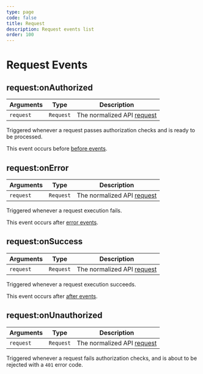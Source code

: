 ```yaml
---
type: page
code: false
title: Request
description: Request events list
order: 100
---
```


# Request Events

## request:onAuthorized

| Arguments | Type                                                           | Description                |
| --------- | -------------------------------------------------------------- | -------------------------- |
| `request` | `Request` | The normalized API [request](/core/2/framework/classes/request) |

Triggered whenever a request passes authorization checks and is ready to be processed.

This event occurs before [before events](/core/2/framework/events/api#before).

## request:onError

| Arguments | Type                                                           | Description                |
| --------- | -------------------------------------------------------------- | -------------------------- |
| `request` | `Request` | The normalized API [request](/core/2/framework/classes/request) |

Triggered whenever a request execution fails.

This event occurs after [error events](/core/2/framework/events/api#error).

## request:onSuccess

| Arguments | Type                                                           | Description                |
| --------- | -------------------------------------------------------------- | -------------------------- |
| `request` | `Request` | The normalized API [request](/core/2/framework/classes/request) |

Triggered whenever a request execution succeeds.

This event occurs after [after events](/core/2/framework/events/api#after).

## request:onUnauthorized

| Arguments | Type                                                           | Description                |
| --------- | -------------------------------------------------------------- | -------------------------- |
| `request` | `Request` | The normalized API [request](/core/2/framework/classes/request) |

Triggered whenever a request fails authorization checks, and is about to be rejected with a `401` error code.
